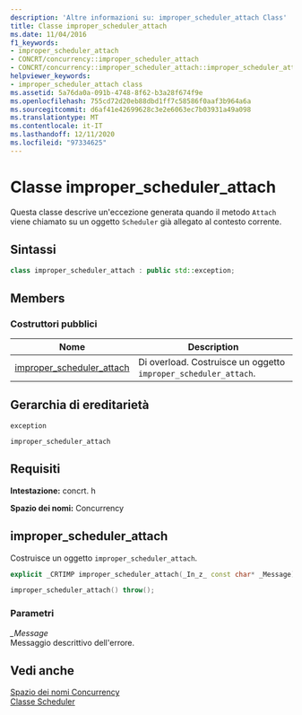 ```yaml
---
description: 'Altre informazioni su: improper_scheduler_attach Class'
title: Classe improper_scheduler_attach
ms.date: 11/04/2016
f1_keywords:
- improper_scheduler_attach
- CONCRT/concurrency::improper_scheduler_attach
- CONCRT/concurrency::improper_scheduler_attach::improper_scheduler_attach
helpviewer_keywords:
- improper_scheduler_attach class
ms.assetid: 5a76da0a-091b-4748-8f62-b3a28f674f9e
ms.openlocfilehash: 755cd72d20eb88dbd1ff7c58586f0aaf3b964a6a
ms.sourcegitcommit: d6af41e42699628c3e2e6063ec7b03931a49a098
ms.translationtype: MT
ms.contentlocale: it-IT
ms.lasthandoff: 12/11/2020
ms.locfileid: "97334625"
---
```

# <a name="improper_scheduler_attach-class"></a>Classe improper_scheduler_attach

Questa classe descrive un'eccezione generata quando il metodo `Attach` viene chiamato su un oggetto `Scheduler` già allegato al contesto corrente.

## <a name="syntax"></a>Sintassi

```cpp
class improper_scheduler_attach : public std::exception;
```

## <a name="members"></a>Members

### <a name="public-constructors"></a>Costruttori pubblici

|Nome|Description|
|----------|-----------------|
|[improper_scheduler_attach](#ctor)|Di overload. Costruisce un oggetto `improper_scheduler_attach`.|

## <a name="inheritance-hierarchy"></a>Gerarchia di ereditarietà

`exception`

`improper_scheduler_attach`

## <a name="requirements"></a>Requisiti

**Intestazione:** concrt. h

**Spazio dei nomi:** Concurrency

## <a name="improper_scheduler_attach"></a><a name="ctor"></a> improper_scheduler_attach

Costruisce un oggetto `improper_scheduler_attach`.

```cpp
explicit _CRTIMP improper_scheduler_attach(_In_z_ const char* _Message) throw();

improper_scheduler_attach() throw();
```

### <a name="parameters"></a>Parametri

*_Message*<br/>
Messaggio descrittivo dell'errore.

## <a name="see-also"></a>Vedi anche

[Spazio dei nomi Concurrency](concurrency-namespace.md)<br/>
[Classe Scheduler](scheduler-class.md)
